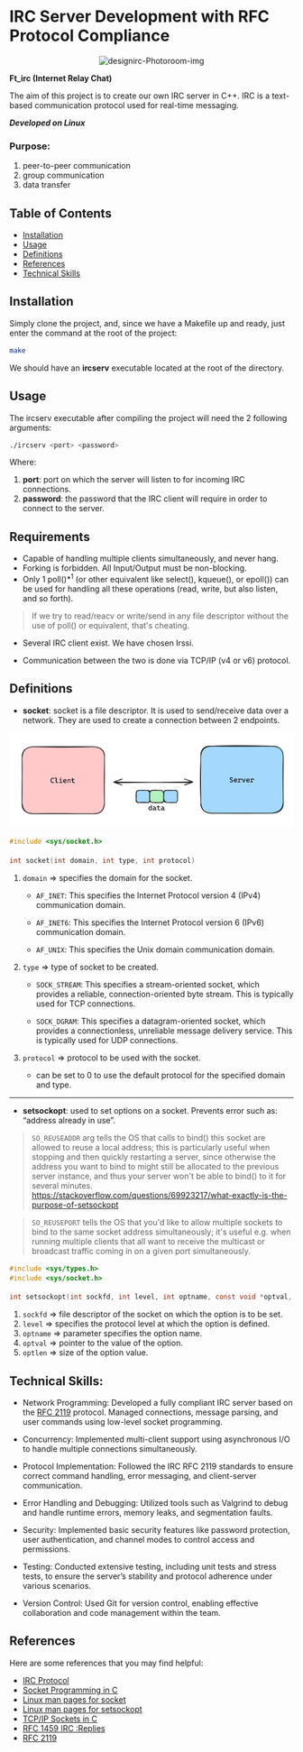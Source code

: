 # IRC Server Development with RFC Protocol Compliance

<p align="center">
  <img src="https://github.com/user-attachments/assets/0b600534-672e-4cf3-8432-b1a877e263bb" alt="designirc-Photoroom-img" width="250"/>
</p>

**Ft_irc (Internet Relay Chat)**

The aim of this project is to create our own IRC server in C++. IRC is a text-based communication protocol used for real-time messaging.

***Developed on Linux***

### Purpose:
1. peer-to-peer communication
2. group communication
3. data transfer

## Table of Contents

- [Installation](#installation)
- [Usage](#usage)
- [Definitions](#definitions)
- [References](#references)
- [Technical Skills](#technical-skills)

## Installation

Simply clone the project, and, since we have a Makefile up and ready, just enter the command at the root of the project:

```bash
make
```

We should have an **ircserv** executable located at the root of the directory.

## Usage

The ircserv executable after compiling the project will need the 2 following arguments: <br>
```bash
./ircserv <port> <password>
```
Where:
1. __port__: port on which the server will listen to for incoming IRC connections.
2. __password__: the password that the IRC client will require in order to connect to the server.

## Requirements
- Capable of handling multiple clients simultaneously, and never hang.
- Forking is forbidden. All Input/Output must be non-blocking.
- Only 1 poll()$*^1$ (or other equivalent like select(), kqueue(), or epoll()) can be used for handling all these operations (read, write, but also listen, and so forth).

> If we try to read/reacv or write/send in any file descriptor without the use of poll() or equivalent, that's cheating.

- Several IRC client exist. We have chosen Irssi.

- Communication between the two is done via TCP/IP (v4 or v6) protocol.

## Definitions
- **socket**: socket is a file descriptor. It is used to send/receive data over a network. They are used to create a connection between 2 endpoints.

![socker_representation](./img/socketImg.png)

```c
#include <sys/socket.h>

int	socket(int domain, int type, int protocol)
```

1. `domain` => specifies the domain for the socket.
	- `AF_INET`: This specifies the Internet Protocol version 4 (IPv4) communication domain.

	- `AF_INET6`: This specifies the Internet Protocol version 6 (IPv6) communication domain.

	- `AF_UNIX`: This specifies the Unix domain communication domain.

2. `type` => type of socket to be created.
	- `SOCK_STREAM`: This specifies a stream-oriented socket, which provides a reliable, connection-oriented byte stream. This is typically used for TCP connections.

	- `SOCK_DGRAM`: This specifies a datagram-oriented socket, which provides a connectionless, unreliable message delivery service. This is typically used for UDP connections.

3. `protocol` => protocol to be used with the socket.
	- can be set to 0 to use the default protocol for the specified domain and type.

***

- **setsockopt**: used to set options on a socket. Prevents error such as: “address already in use”.

> `SO_REUSEADDR` arg tells the OS that calls to bind() this socket are allowed to reuse a local address; this is particularly useful when stopping and then quickly restarting a server, since otherwise the address you want to bind to might still be allocated to the previous server instance, and thus your server won't be able to bind() to it for several minutes.<br>
https://stackoverflow.com/questions/69923217/what-exactly-is-the-purpose-of-setsockopt

> `SO_REUSEPORT` tells the OS that you'd like to allow multiple sockets to bind to the same socket address simultaneously; it's useful e.g. when running multiple clients that all want to receive the multicast or broadcast traffic coming in on a given port simultaneously.

```c
#include <sys/types.h>
#include <sys/socket.h>

int setsockopt(int sockfd, int level, int optname, const void *optval, socklen_t optlen);
```
1. `sockfd` => file descriptor of the socket on which the option is to be set.
2. `level` => specifies the protocol level at which the option is defined.
3. `optname` => parameter specifies the option name.
4. `optval` => pointer to the value of the option.
4. `optlen` => size of the option value.

## Technical Skills:

- Network Programming:
Developed a fully compliant IRC server based on the [RFC 2119](https://modern.ircdocs.horse/) protocol.
Managed connections, message parsing, and user commands using low-level socket programming.

- Concurrency:
Implemented multi-client support using asynchronous I/O to handle multiple connections simultaneously.

- Protocol Implementation:
Followed the IRC RFC 2119 standards to ensure correct command handling, error messaging, and client-server communication.

- Error Handling and Debugging:
Utilized tools such as Valgrind to debug and handle runtime errors, memory leaks, and segmentation faults.

- Security:
Implemented basic security features like password protection, user authentication, and channel modes to control access and permissions.

- Testing:
Conducted extensive testing, including unit tests and stress tests, to ensure the server’s stability and protocol adherence under various scenarios.

- Version Control:
Used Git for version control, enabling effective collaboration and code management within the team.

## References

Here are some references that you may find helpful:

- [IRC Protocol](https://tools.ietf.org/html/rfc1459)
- [Socket Programming in C](https://www.geeksforgeeks.org/socket-programming-cc/)
- [Linux man pages for socket](https://man7.org/linux/man-pages/man2/socket.2.html)
- [Linux man pages for setsockopt](https://man7.org/linux/man-pages/man2/setsockopt.2.html)
- [TCP/IP Sockets in C](https://beej.us/guide/bgnet/html/)
- [RFC 1459 IRC :Replies](http://www.iprelax.fr/irc/irc_rfcus6.php)
- [RFC 2119](https://modern.ircdocs.horse/)
